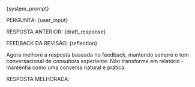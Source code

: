 {system_prompt}

PERGUNTA: {user_input}

RESPOSTA ANTERIOR:
{draft_response}

FEEDBACK DA REVISÃO:
{reflection}

Agora melhore a resposta baseada no feedback, mantendo sempre o tom conversacional de consultora experiente. Não transforme em relatório - mantenha como uma conversa natural e prática.

RESPOSTA MELHORADA:
